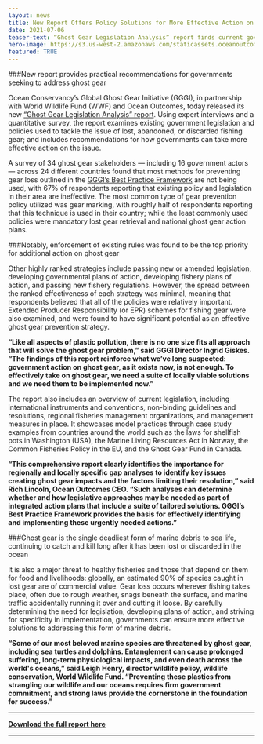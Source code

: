 ```yaml
---
layout: news
title: New Report Offers Policy Solutions for More Effective Action on Abandoned, Lost and Discarded Fishing Gear
date: 2021-07-06
teaser-text: “Ghost Gear Legislation Analysis” report finds current government action on ghost gear inadequate and provides practical recommendations for improvement.
hero-image: https://s3.us-west-2.amazonaws.com/staticassets.oceanoutcomes.org/news+and+analysis/hero+images/ghost-gear-legislation-analysis-report-hero.jpg
featured: TRUE
---
```


###New report provides practical recommendations for governments seeking to address ghost gear

Ocean Conservancy’s Global Ghost Gear Initiative (GGGI), in partnership with World Wildlife Fund (WWF) and Ocean Outcomes, today released its new <a href="https://static1.squarespace.com/static/5b987b8689c172e29293593f/t/60e34e4af5f9156374d51507/1625509457644/GGGI-OC-WWF-O2-+LEGISLATION+ANALYSIS+REPORT.pdf" target="_blank">“Ghost Gear Legislation Analysis” report</a>. Using expert interviews and a quantitative survey, the report examines existing government legislation and policies used to tackle the issue of lost, abandoned, or discarded fishing gear; and includes recommendations for how governments can take more effective action on the issue. 

A survey of 34 ghost gear stakeholders — including 16 government actors — across 24 different countries found that most methods for preventing gear loss outlined in the <a href="https://static1.squarespace.com/static/5b987b8689c172e29293593f/t/60d61be6be869b1b19ce6439/1624644597410/GGGI+Best+Practice+Framework+for+the+Management+of+Fishing+Gear+%28C-BPF%29+2021+Update+-+FINAL.pdf" target="_blank">GGGI’s Best Practice Framework</a> are not being used, with 67% of respondents reporting that existing policy and legislation in their area are ineffective. The most common type of gear prevention policy utilized was gear marking, with roughly half of respondents reporting that this technique is used in their country; while the least commonly used policies were mandatory lost gear retrieval and national ghost gear action plans. 

###Notably, enforcement of existing rules was found to be the top priority for additional action on ghost gear

Other highly ranked strategies include passing new or amended legislation, developing governmental plans of action, developing fishery plans of action, and passing new fishery regulations. However, the spread between the ranked effectiveness of each strategy was minimal, meaning that respondents believed that all of the policies were relatively important. Extended Producer Responsibility (or EPR) schemes for fishing gear were also examined, and were found to have significant potential as an effective ghost gear prevention strategy. 

**“Like all aspects of plastic pollution, there is no one size fits all approach that will solve the ghost gear problem,” said GGGI Director Ingrid Giskes. “The findings of this report reinforce what we’ve long suspected: government action on ghost gear, as it exists now, is not enough. To effectively take on ghost gear, we need a suite of locally viable solutions and we need them to be implemented now.”**

The report also includes an overview of current legislation, including international instruments and conventions, non-binding guidelines and resolutions, regional fisheries management organizations, and management measures in place. It showcases model practices through case study examples from countries around the world such as the laws for shellfish pots in Washington (USA), the Marine Living Resources Act in Norway, the Common Fisheries Policy in the EU, and the Ghost Gear Fund in Canada.

**“This comprehensive report clearly identifies the importance for regionally and locally specific gap analyses to identify key issues creating ghost gear impacts and the factors limiting their resolution,” said Rich Lincoln, Ocean Outcomes CEO. “Such analyses can determine whether and how legislative approaches may be needed as part of integrated action plans that include a suite of tailored solutions. GGGI’s Best Practice Framework provides the basis for effectively identifying and implementing these urgently needed actions.”**

###Ghost gear is the single deadliest form of marine debris to sea life, continuing to catch and kill long after it has been lost or discarded in the ocean 

It is also a major threat to healthy fisheries and those that depend on them for food and livelihoods: globally, an estimated 90% of species caught in lost gear are of commercial value. Gear loss occurs wherever fishing takes place, often due to rough weather, snags beneath the surface, and marine traffic accidentally running it over and cutting it loose. By carefully determining the need for legislation, developing plans of action, and striving for specificity in implementation, governments can ensure more effective solutions to addressing this form of marine debris.

**“Some of our most beloved marine species are threatened by ghost gear, including sea turtles and dolphins. Entanglement can cause prolonged suffering, long-term physiological impacts, and even death across the world's oceans,” said Leigh Henry, director wildlife policy, wildlife conservation, World Wildlife Fund. “Preventing these plastics from strangling our wildlife and our oceans requires firm government commitment, and strong laws provide the cornerstone in the foundation for success."**

----

**<a href="https://static1.squarespace.com/static/5b987b8689c172e29293593f/t/60e34e4af5f9156374d51507/1625509457644/GGGI-OC-WWF-O2-+LEGISLATION+ANALYSIS+REPORT.pdf" target="_blank">Download the full report here</a>**

----
